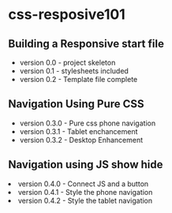 # css-resposive101
<h2>Building a Responsive start file</h2>
<ul>
    <li>version 0.0 - project skeleton </li>
    <li>version 0.1 - stylesheets included </li>
    <li>version 0.2 - Template file complete</li>
</ul>
<h2>Navigation Using Pure CSS </h2>
<ul>
    <li>version 0.3.0 - Pure css phone navigation </li>
    <li>version 0.3.1 - Tablet enchancement </li>
    <li>version 0.3.2 - Desktop Enhancement </li>
</ul>
<h2>Navigation using JS show hide</h2>
    <li>version 0.4.0 - Connect JS and a button </li>
    <li>version 0.4.1 - Style the phone navigation</li>
    <li>version 0.4.2 - Style the tablet navigation</li>
<ul>
